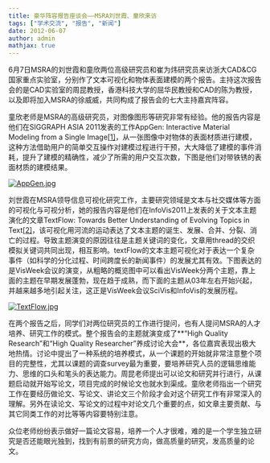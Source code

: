 ```yaml
---
title: 豪华阵容报告座谈会——MSRA刘世霞、童欣来访
tags: ["学术交流", "报告", "新闻"]
date: 2012-06-07
author: admin
mathjax: true
---
```


6月7日MSRA的刘世霞和童欣两位高级研究员和崔为炜研究员来访浙大CAD&CG国家重点实验室，分别作了文本可视化和物体表面建模的两个报告。主持这次报告会的是CAD实验室的周昆教授，香港科技大学的屈华民教授和CAD的陈为教授，以及即将加入MSRA的徐威威，共同构成了报告会的七大主持嘉宾阵容。

童欣老师是MSRA的高级研究员，对图像图形等研究非常有经验。他的报告内容是他们在SIGGRAPH ASIA 2011发表的工作AppGen: Interactive Material Modeling from a Single Image[[1\]](http://www.cs.dartmouth.edu/~fabio/publication.php?id=appgen11)，从一张图像中对物体的表面材质进行建模，这种方法借助用户的简单交互操作对建模过程进行干预，大大降低了建模的事件消耗，提升了建模的精确性，减少了所需的用户交互次数，下图是他们对带铁锈的表面材质的建模结果。

[![AppGen.jpg](http://www.cad.zju.edu.cn/home/vagwiki/images/6/6c/AppGen.jpg)](http://www.cad.zju.edu.cn/home/vagwiki/index.php/File:AppGen.jpg)



刘世霞在MSRA领导信息可视化研究工作，主要研究领域是文本与社交媒体等方面的可视化与可视分析，她的报告内容是他们在InfoVis2011上发表的关于文本主题演化的文章TextFlow: Towards Better Understanding of Evolving Topics in Text[[2\]](http://research.microsoft.com/en-us/um/people/shliu/cui.pdf)，该可视化用河流的运动表达了文本主题的诞生、发展、合并、分裂、消亡的过程。导致主题演变的原因往往是主题关键词的变化，文章用thread的交织模拟关键词共同出现，相互影响。textFlow的文本主题可视化对于表达一个复杂事件（如科学的分化过程、时间跨度长的新闻事件）的发展尤其有效。下图表达的是VisWeek会议的演变，从粗略的概览图中可以看出VisWeek分两个主题，靠上面的主题在早期发展蓬勃，现在趋于成熟，而下面的主题从03年左右开始兴起，并越来越多地引起关注，这正是VisWeek会议SciVis和InfoVis的发展历程。

[![TextFlow.jpg](http://www.cad.zju.edu.cn/home/vagwiki/images/a/a3/TextFlow.jpg)](http://www.cad.zju.edu.cn/home/vagwiki/index.php/File:TextFlow.jpg)

在两个报告之后，同学们对两位研究员的工作进行提问，也有人提问MSRA的人才培养、研究工作的模式。整个报告会的主题就演变成了**“High Quality Research”和“High Quality Researcher”养成讨论大会**，各位嘉宾表现出极大地热情。讨论中提出了一种系统的培养模式，从一个课题的开始就非常注意整个项目的完整性，尤其以课题的调查survey最为重要，要培养研究人员的逻辑思维能力、思维的口头和笔头的表达能力。周昆老师提出可以论文和研究并行进行，从课题启动就开始写论文，项目完成的时候论文也就水到渠成。童欣老师指出一个研究工作在要经历做论文、写论文、讲论文三个阶段才会对这个研究工作有非常深入的理解。另外在读论文、写论文的过程中对论文几个重要的点，如文章主要贡献、与其它同类工作的对比等等内容要特别注意。

众位老师纷纷表示做好一篇论文容易，培养一个人才很难，难的是一个学生独立研究是否还能眼光独到，找到有前景的研究方向，做高质量的研究，发高质量的论文。